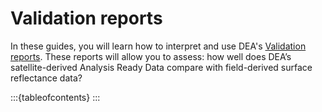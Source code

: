 # Validation reports

In these guides, you will learn how to interpret and use DEA's [Validation reports](/validation/). These reports will allow you to assess: how well does DEA’s satellite-derived Analysis Ready Data compare with field-derived surface reflectance data?

:::{tableofcontents}
:::
